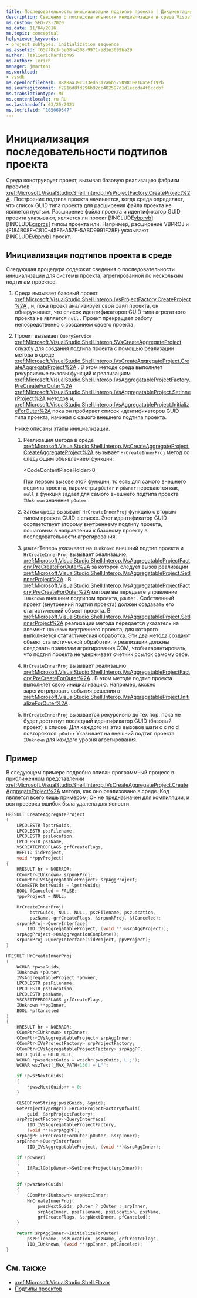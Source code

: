 ```yaml
---
title: Последовательность инициализации подтипов проекта | Документация Майкрософт
description: Сведения о последовательности инициализации в среде Visual Studio для системы проектов, агрегированной по нескольким подтипам проектов.
ms.custom: SEO-VS-2020
ms.date: 11/04/2016
ms.topic: conceptual
helpviewer_keywords:
- project subtypes, initialization sequence
ms.assetid: f657f8c3-5e68-4308-9971-e81e3099ba29
author: leslierichardson95
ms.author: lerich
manager: jmartens
ms.workload:
- vssdk
ms.openlocfilehash: 88a8aa39c513ed6317a6b57509810e16a58f192b
ms.sourcegitcommit: f2916d8fd296b92cc402597d1d1eecda4f6cccbf
ms.translationtype: MT
ms.contentlocale: ru-RU
ms.lasthandoff: 03/25/2021
ms.locfileid: "105069547"
---
```

# <a name="initialization-sequence-of-project-subtypes"></a>Инициализация последовательности подтипов проекта
Среда конструирует проект, вызывая базовую реализацию фабрики проектов <xref:Microsoft.VisualStudio.Shell.Interop.IVsProjectFactory.CreateProject%2A> . Построение подтипа проекта начинается, когда среда определяет, что список GUID типа проекта для расширения файла проекта не является пустым. Расширение файла проекта и идентификатор GUID проекта указывают, является ли проект [!INCLUDE[vbprvb](../../code-quality/includes/vbprvb_md.md)] [!INCLUDE[csprcs](../../data-tools/includes/csprcs_md.md)] типом проекта или. Например, расширение VBPROJ и {F184B08F-C81C-45F6-A57F-5ABD9991F28F} указывают [!INCLUDE[vbprvb](../../code-quality/includes/vbprvb_md.md)] проект.

## <a name="environments-initialization-of-project-subtypes"></a>Инициализация подтипов проекта в среде
 Следующая процедура содержит сведения о последовательности инициализации для системы проекта, агрегированной по нескольким подтипам проектов.

1. Среда вызывает базовый проект <xref:Microsoft.VisualStudio.Shell.Interop.IVsProjectFactory.CreateProject%2A> , и, пока проект анализирует свой файл проекта, он обнаруживает, что список идентификаторов GUID типа агрегатного проекта не является `null` . Проект прекращает работу непосредственно с созданием своего проекта.

2. Проект вызывает `QueryService` <xref:Microsoft.VisualStudio.Shell.Interop.SVsCreateAggregateProject> службу для создания подтипа проекта с помощью реализации метода в среде <xref:Microsoft.VisualStudio.Shell.Interop.IVsCreateAggregateProject.CreateAggregateProject%2A> . В этом методе среда выполняет рекурсивные вызовы функций к реализациям <xref:Microsoft.VisualStudio.Shell.Interop.IVsAggregatableProjectFactory.PreCreateForOuter%2A> <xref:Microsoft.VisualStudio.Shell.Interop.IVsAggregatableProject.SetInnerProject%2A> методов и, <xref:Microsoft.VisualStudio.Shell.Interop.IVsAggregatableProject.InitializeForOuter%2A> пока он пробирает список идентификаторов GUID типа проекта, начиная с самого внешнего подтипа проекта.

     Ниже описаны этапы инициализации.

    1. Реализация метода в среде <xref:Microsoft.VisualStudio.Shell.Interop.IVsCreateAggregateProject.CreateAggregateProject%2A> вызывает `HrCreateInnerProj` метод со следующим объявлением функции:

         \<CodeContentPlaceHolder>0</CodeContentPlaceHolder>

         При первом вызове этой функции, то есть для самого внешнего подтипа проекта, параметры `pOuter` и `pOwner` передаются как, `null` а функция задает для самого внешнего подтипа проекта `IUnknown` значение `pOuter` .

    2. Затем среда вызывает `HrCreateInnerProj` функцию с вторым типом проекта GUID в списке. Этот идентификатор GUID соответствует второму внутреннему подтипу проекта, пошаговым в направлении к базовому проекту в последовательности агрегирования.

    3. `pOuter`Теперь указывает на `IUnknown` внешний подтип проекта и `HrCreateInnerProj` вызывает реализацию, <xref:Microsoft.VisualStudio.Shell.Interop.IVsAggregatableProjectFactory.PreCreateForOuter%2A> за которой следует вызов реализации <xref:Microsoft.VisualStudio.Shell.Interop.IVsAggregatableProject.SetInnerProject%2A> . В <xref:Microsoft.VisualStudio.Shell.Interop.IVsAggregatableProjectFactory.PreCreateForOuter%2A> методе вы передаете управление `IUnknown` внешним подтипом проекта, `pOuter` . Собственный проект (внутренний подтип проекта) должен создавать его статистический объект проекта. В <xref:Microsoft.VisualStudio.Shell.Interop.IVsAggregatableProject.SetInnerProject%2A> реализации метода передается указатель на элемент `IUnknown` внутреннего проекта, для которого выполняется статистическая обработка. Эти два метода создают объект статистической обработки, и реализации должны следовать правилам агрегирования COM, чтобы гарантировать, что подтип проекта не удерживает счетчик ссылок самому себе.

    4. `HrCreateInnerProj` вызывает реализацию <xref:Microsoft.VisualStudio.Shell.Interop.IVsAggregatableProjectFactory.PreCreateForOuter%2A> . В этом методе подтип проекта выполняет свою инициализацию. Например, можно зарегистрировать события решения в <xref:Microsoft.VisualStudio.Shell.Interop.IVsAggregatableProject.InitializeForOuter%2A> .

    5. `HrCreateInnerProj` вызывается рекурсивно до тех пор, пока не будет достигнут последний идентификатор GUID (базовый проект) в списке. Для каждого из этих вызовов шаги с c по d повторяются. `pOuter` Указывает на внешний подтип проекта `IUnknown` для каждого уровня агрегирования.

## <a name="example"></a>Пример

В следующем примере подробно описан программный процесс в приближенном представлении <xref:Microsoft.VisualStudio.Shell.Interop.IVsCreateAggregateProject.CreateAggregateProject%2A> метода, как оно реализовано в среде. Код является всего лишь примером; Он не предназначен для компиляции, и вся проверка ошибок была удалена для ясности.

```cpp
HRESULT CreateAggregateProject
(
    LPCOLESTR lpstrGuids,
    LPCOLESTR pszFilename,
    LPCOLESTR pszLocation,
    LPCOLESTR pszName,
    VSCREATEPROJFLAGS grfCreateFlags,
    REFIID iidProject,
    void **ppvProject)
{
    HRESULT hr = NOERROR;
    CComPtr<IUnknown> srpunkProj;
    CComPtr<IVsAggregatableProject> srpAggProject;
    CComBSTR bstrGuids = lpstrGuids;
    BOOL fCanceled = FALSE;
    *ppvProject = NULL;

    HrCreateInnerProj(
         bstrGuids, NULL, NULL, pszFilename, pszLocation,
         pszName, grfCreateFlags, &srpunkProj, &fCanceled);
    srpunkProj->QueryInterface(
        IID_IVsAggregatableProject, (void **)&srpAggProject));
    srpAggProject->OnAggregationComplete();
    srpunkProj->QueryInterface(iidProject, ppvProject);
}

HRESULT HrCreateInnerProj
(
    WCHAR *pwszGuids,
    IUnknown *pOuter,
    IVsAggregatableProject *pOwner,
    LPCOLESTR pszFilename,
    LPCOLESTR pszLocation,
    LPCOLESTR pszName,
    VSCREATEPROJFLAGS grfCreateFlags,
    IUnknown **ppInner,
    BOOL *pfCanceled
)
{
    HRESULT hr = NOERROR;
    CComPtr<IUnknown> srpInner;
    CComPtr<IVsAggregatableProject> srpAggInner;
    CComPtr<IVsProjectFactory> srpProjectFactory;
    CComPtr<IVsAggregatableProjectFactory> srpAggPF;
    GUID guid = GUID_NULL;
    WCHAR *pwszNextGuids = wcschr(pwszGuids, L';');
    WCHAR wszText[_MAX_PATH+150] = L"";

    if (pwszNextGuids)
    {
        *pwszNextGuids++ = 0;
    }

    CLSIDFromString(pwszGuids, &guid);
    GetProjectTypeMgr()->HrGetProjectFactoryOfGuid(
        guid, &srpProjectFactory);
    srpProjectFactory->QueryInterface(
        IID_IVsAggregatableProjectFactory,
        (void **)&srpAggPF);
    srpAggPF->PreCreateForOuter(pOuter, &srpInner);
    srpInner->QueryInterface(
        IID_IVsAggregatableProject, (void **)&srpAggInner);

    if (pOwner)
    {
        IfFailGo(pOwner->SetInnerProject(srpInner));
    }

    if (pwszNextGuids)
    {
        CComPtr<IUnknown> srpNextInner;
        HrCreateInnerProj(
            pwszNextGuids, pOuter ? pOuter : srpInner,
            srpAggInner, pszFilename, pszLocation, pszName,
            grfCreateFlags, &srpNextInner, pfCanceled);
    }

    return srpAggInner->InitializeForOuter(
        pszFilename, pszLocation, pszName, grfCreateFlags,
        IID_IUnknown, (void **)ppInner, pfCanceled);
}
```

## <a name="see-also"></a>См. также

- <xref:Microsoft.VisualStudio.Shell.Flavor>
- [Подтипы проектов](../../extensibility/internals/project-subtypes.md)

